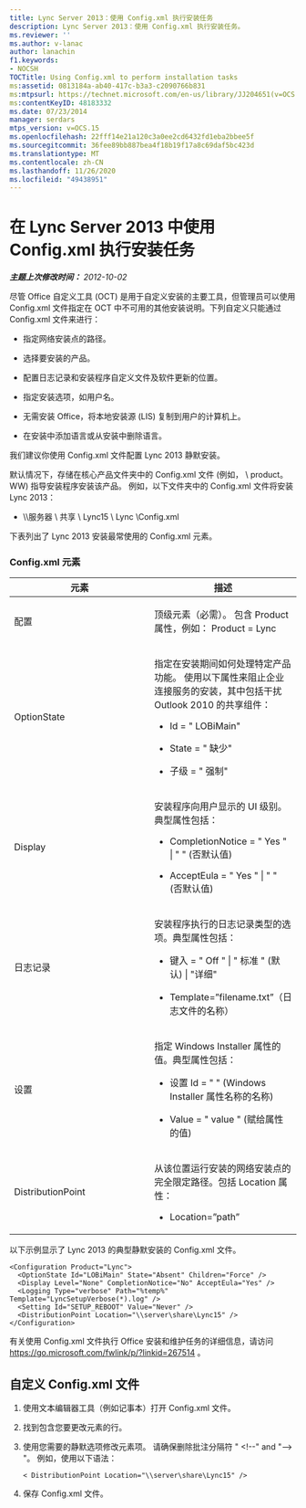 ```yaml
---
title: Lync Server 2013：使用 Config.xml 执行安装任务
description: Lync Server 2013：使用 Config.xml 执行安装任务。
ms.reviewer: ''
ms.author: v-lanac
author: lanachin
f1.keywords:
- NOCSH
TOCTitle: Using Config.xml to perform installation tasks
ms:assetid: 0813184a-ab40-417c-b3a3-c2090766b831
ms:mtpsurl: https://technet.microsoft.com/en-us/library/JJ204651(v=OCS.15)
ms:contentKeyID: 48183332
ms.date: 07/23/2014
manager: serdars
mtps_version: v=OCS.15
ms.openlocfilehash: 22fff14e21a120c3a0ee2cd6432fd1eba2bbee5f
ms.sourcegitcommit: 36fee89bb887bea4f18b19f17a8c69daf5bc423d
ms.translationtype: MT
ms.contentlocale: zh-CN
ms.lasthandoff: 11/26/2020
ms.locfileid: "49438951"
---
```

# <a name="using-configxml-to-perform-installation-tasks-in-lync-server-2013"></a>在 Lync Server 2013 中使用 Config.xml 执行安装任务

<div data-xmlns="http://www.w3.org/1999/xhtml">

<div class="topic" data-xmlns="http://www.w3.org/1999/xhtml" data-msxsl="urn:schemas-microsoft-com:xslt" data-cs="https://msdn.microsoft.com/">

<div data-asp="https://msdn2.microsoft.com/asp">



</div>

<div id="mainSection">

<div id="mainBody">

<span> </span>

_**主题上次修改时间：** 2012-10-02_

尽管 Office 自定义工具 (OCT) 是用于自定义安装的主要工具，但管理员可以使用 Config.xml 文件指定在 OCT 中不可用的其他安装说明。下列自定义只能通过 Config.xml 文件来进行：

  - 指定网络安装点的路径。

  - 选择要安装的产品。

  - 配置日志记录和安装程序自定义文件及软件更新的位置。

  - 指定安装选项，如用户名。

  - 无需安装 Office，将本地安装源 (LIS) 复制到用户的计算机上。

  - 在安装中添加语言或从安装中删除语言。

我们建议你使用 Config.xml 文件配置 Lync 2013 静默安装。

默认情况下，存储在核心产品文件夹中的 Config.xml 文件 (例如， \\ product。WW) 指导安装程序安装该产品。 例如，以下文件夹中的 Config.xml 文件将安装 Lync 2013：

  - \\\\服务器 \\ 共享 \\ Lync15 \\ Lync \\Config.xml

下表列出了 Lync 2013 安装最常使用的 Config.xml 元素。

### <a name="configxml-elements"></a>Config.xml 元素

<table>
<colgroup>
<col style="width: 50%" />
<col style="width: 50%" />
</colgroup>
<thead>
<tr class="header">
<th>元素</th>
<th>描述</th>
</tr>
</thead>
<tbody>
<tr class="odd">
<td><p>配置</p></td>
<td><p>顶级元素（必需）。 包含 Product 属性，例如： Product = Lync</p></td>
</tr>
<tr class="even">
<td><p>OptionState</p></td>
<td><p>指定在安装期间如何处理特定产品功能。 使用以下属性来阻止企业连接服务的安装，其中包括干扰 Outlook 2010 的共享组件：</p>
<ul>
<li><p>Id = &quot; LOBiMain&quot;</p></li>
<li><p>State = &quot; 缺少&quot;</p></li>
<li><p>子级 = &quot; 强制&quot;</p></li>
</ul></td>
</tr>
<tr class="odd">
<td><p>Display</p></td>
<td><p>安装程序向用户显示的 UI 级别。典型属性包括：</p>
<ul>
<li><p>CompletionNotice = &quot; Yes &quot;  |  &quot; &quot; (否默认值) </p></li>
<li><p>AcceptEula = &quot; Yes &quot;  |  &quot; &quot; (否默认值) </p></li>
</ul></td>
</tr>
<tr class="even">
<td><p>日志记录</p></td>
<td><p>安装程序执行的日志记录类型的选项。典型属性包括：</p>
<ul>
<li><p>键入 = &quot; Off &quot;  |  &quot; 标准 &quot; (默认) | &quot;详细&quot;</p></li>
<li><p>Template=”filename.txt”（日志文件的名称）</p></li>
</ul></td>
</tr>
<tr class="odd">
<td><p>设置</p></td>
<td><p>指定 Windows Installer 属性的值。典型属性包括：</p>
<ul>
<li><p>设置 Id = &quot; &quot; (Windows Installer 属性名称的名称) </p></li>
<li><p>Value = &quot; value &quot; (赋给属性的值) </p></li>
</ul></td>
</tr>
<tr class="even">
<td><p>DistributionPoint</p></td>
<td><p>从该位置运行安装的网络安装点的完全限定路径。包括 Location 属性：</p>
<ul>
<li><p>Location=”path”</p></li>
</ul></td>
</tr>
</tbody>
</table>


以下示例显示了 Lync 2013 的典型静默安装的 Config.xml 文件。

    <Configuration Product="Lync">
      <OptionState Id="LOBiMain" State="Absent" Children="Force" />
      <Display Level="None" CompletionNotice="No" AcceptEula="Yes" />
      <Logging Type="verbose" Path="%temp%" Template="LyncSetupVerbose(*).log" />
      <Setting Id="SETUP_REBOOT" Value="Never" />
      <DistributionPoint Location="\\server\share\Lync15" />
    </Configuration>

有关使用 Config.xml 文件执行 Office 安装和维护任务的详细信息，请访问 <https://go.microsoft.com/fwlink/p/?linkid=267514> 。

<div>

## <a name="to-customize-the-configxml-file"></a>自定义 Config.xml 文件

1.  使用文本编辑器工具（例如记事本）打开 Config.xml 文件。

2.  找到包含您要更改元素的行。

3.  使用您需要的静默选项修改元素项。 请确保删除批注分隔符 " \<\!--" and "--\> "。 例如，使用以下语法：
    
        < DistributionPoint Location="\\server\share\Lync15" />

4.  保存 Config.xml 文件。

</div>

</div>

<span> </span>

</div>

</div>

</div>

